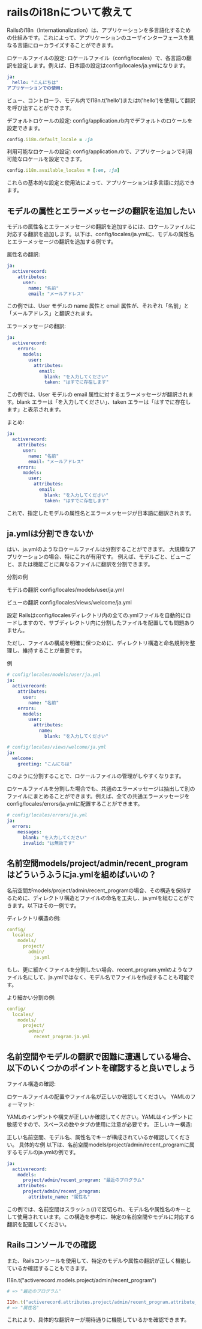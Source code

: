 # railsのi18nについて教えて

Railsのi18n（Internationalization）は、アプリケーションを多言語化するための仕組みです。これによって、アプリケーションのユーザインターフェースを異なる言語にローカライズすることができます。

ロケールファイルの設定:
ロケールファイル（config/locales）で、各言語の翻訳を設定します。例えば、日本語の設定はconfig/locales/ja.ymlになります。

```yaml
ja:
  hello: "こんにちは"
アプリケーションでの使用:
```

ビュー、コントローラ、モデル内でI18n.t('hello')またはt('hello')を使用して翻訳を呼び出すことができます。

デフォルトロケールの設定:
config/application.rb内でデフォルトのロケールを設定できます。

```ruby
config.i18n.default_locale = :ja
```

利用可能なロケールの設定:
config/application.rbで、アプリケーションで利用可能なロケールを設定できます。

```ruby
config.i18n.available_locales = [:en, :ja]
```

これらの基本的な設定と使用法によって、アプリケーションは多言語に対応できます。

## モデルの属性とエラーメッセージの翻訳を追加したい

モデルの属性名とエラーメッセージの翻訳を追加するには、ロケールファイルに対応する翻訳を追加します。以下は、config/locales/ja.ymlに、モデルの属性名とエラーメッセージの翻訳を追加する例です。

属性名の翻訳:

```yaml
ja:
  activerecord:
    attributes:
      user:
        name: "名前"
        email: "メールアドレス"
```

この例では、User モデルの name 属性と email 属性が、それぞれ「名前」と「メールアドレス」と翻訳されます。

エラーメッセージの翻訳:

```yml
ja:
  activerecord:
    errors:
      models:
        user:
          attributes:
            email:
              blank: "を入力してください"
              taken: "はすでに存在します"
```

この例では、User モデルの email 属性に対するエラーメッセージが翻訳されます。blank エラーは「を入力してください」、taken エラーは「はすでに存在します」と表示されます。

まとめ:

```yml
ja:
  activerecord:
    attributes:
      user:
        name: "名前"
        email: "メールアドレス"
    errors:
      models:
        user:
          attributes:
            email:
              blank: "を入力してください"
              taken: "はすでに存在します"
```

これで、指定したモデルの属性名とエラーメッセージが日本語に翻訳されます。

## ja.ymlは分割できないか

はい、ja.ymlのようなロケールファイルは分割することができます。
大規模なアプリケーションの場合、特にこれが有用です。
例えば、モデルごと、ビューごと、または機能ごとに異なるファイルに翻訳を分割できます。

分割の例

モデルの翻訳
config/locales/models/user/ja.yml

ビューの翻訳
config/locales/views/welcome/ja.yml

設定
Railsはconfig/localesディレクトリ内の全ての.ymlファイルを自動的にロードしますので、サブディレクトリ内に分割したファイルを配置しても問題ありません。

ただし、ファイルの構成を明確に保つために、ディレクトリ構造と命名規則を整理し、維持することが重要です。

例

```yml
# config/locales/models/user/ja.yml
ja:
  activerecord:
    attributes:
      user:
        name: "名前"
    errors:
      models:
        user:
          attributes:
            name:
              blank: "を入力してください"
```

```yml
# config/locales/views/welcome/ja.yml
ja:
  welcome:
    greeting: "こんにちは"
```

このように分割することで、ロケールファイルの管理がしやすくなります。

ロケールファイルを分割した場合でも、共通のエラーメッセージは抽出して別のファイルにまとめることができます。例えば、全ての共通エラーメッセージをconfig/locales/errors/ja.ymlに配置することができます。

```yml
# config/locales/errors/ja.yml
ja:
  errors:
    messages:
      blank: "を入力してください"
      invalid: "は無効です"
```

## 名前空間models/project/admin/recent_programはどういうふうにja.ymlを組めばいいの？

名前空間がmodels/project/admin/recent_programの場合、その構造を保持するために、ディレクトリ構造とファイルの命名を工夫し、ja.ymlを組むことができます。以下はその一例です。

ディレクトリ構造の例:

```yml
config/
  locales/
    models/
      project/
        admin/
          ja.yml
```

もし、更に細かくファイルを分割したい場合、recent_program.ymlのようなファイル名にして、ja.ymlではなく、モデル名でファイルを作成することも可能です。

より細かい分割の例:

```yml
config/
  locales/
    models/
      project/
        admin/
          recent_program.ja.yml
```

## 名前空間やモデルの翻訳で困難に遭遇している場合、以下のいくつかのポイントを確認すると良いでしょう

ファイル構造の確認:

ロケールファイルの配置やファイル名が正しいか確認してください。
YAMLのフォーマット:

YAMLのインデントや構文が正しいか確認してください。YAMLはインデントに敏感ですので、スペースの数やタブの使用に注意が必要です。
正しいキー構造:

正しい名前空間、モデル名、属性名でキーが構成されているか確認してください。
具体的な例
以下は、名前空間models/project/admin/recent_programに属するモデルのja.ymlの例です。

```yml
ja:
  activerecord:
    models:
      project/admin/recent_program: "最近のプログラム"
    attributes:
      project/admin/recent_program:
        attribute_name: "属性名"
```

この例では、名前空間はスラッシュ(/)で区切られ、モデル名や属性名のキーとして使用されています。この構造を参考に、特定の名前空間やモデルに対応する翻訳を配置してください。

## Railsコンソールでの確認

また、Railsコンソールを使用して、特定のモデルや属性の翻訳が正しく機能しているか確認することもできます。

I18n.t("activerecord.models.project/admin/recent_program")

```ruby
# => "最近のプログラム"

I18n.t("activerecord.attributes.project/admin/recent_program.attribute_name")
# => "属性名"
```

これにより、具体的な翻訳キーが期待通りに機能しているかを確認できます。
